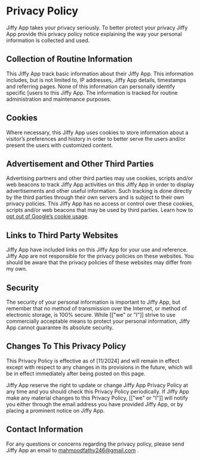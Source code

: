 # Privacy Policy

Jiffy App takes your privacy seriously. To better protect your privacy Jiffy App provide this privacy policy notice explaining the way your personal information is collected and used.


## Collection of Routine Information

This Jiffy App track basic information about their Jiffy App. This information includes, but is not limited to, IP addresses, Jiffy App details, timestamps and referring pages. None of this information can personally identify specific [users to this Jiffy App. The information is tracked for routine administration and maintenance purposes.


## Cookies

Where necessary, this Jiffy App uses cookies to store information about a visitor’s preferences and history in order to better serve the users and/or present the users with customized content.


## Advertisement and Other Third Parties

Advertising partners and other third parties may use cookies, scripts and/or web beacons to track Jiffy App activities on this Jiffy App in order to display advertisements and other useful information. Such tracking is done directly by the third parties through their own servers and is subject to their own privacy policies. This Jiffy App has no access or control over these cookies, scripts and/or web beacons that may be used by third parties. Learn how to [opt out of Google’s cookie usage](http://www.google.com/privacy_ads.html).


## Links to Third Party Websites

Jiffy App have included links on this Jiffy App for your use and reference. Jiffy App are not responsible for the privacy policies on these websites. You should be aware that the privacy policies of these websites may differ from my own.


## Security

The security of your personal information is important to Jiffy App, but remember that no method of transmission over the Internet, or method of electronic storage, is 100% secure. While [["we" or "I"]] strive to use commercially acceptable means to protect your personal information, Jiffy App cannot guarantee its absolute security.


## Changes To This Privacy Policy

This Privacy Policy is effective as of [11/2024] and will remain in effect except with respect to any changes in its provisions in the future, which will be in effect immediately after being posted on this page.

Jiffy App reserve the right to update or change Jiffy App Privacy Policy at any time and you should check this Privacy Policy periodically. If Jiffy App make any material changes to this Privacy Policy, [["we" or "I"]] will notify you either through the email address you have provided Jiffy App, or by placing a prominent notice on Jiffy App.


## Contact Information

For any questions or concerns regarding the privacy policy, please send Jiffy App an email to mahmoodfathy246@gmail.com .
